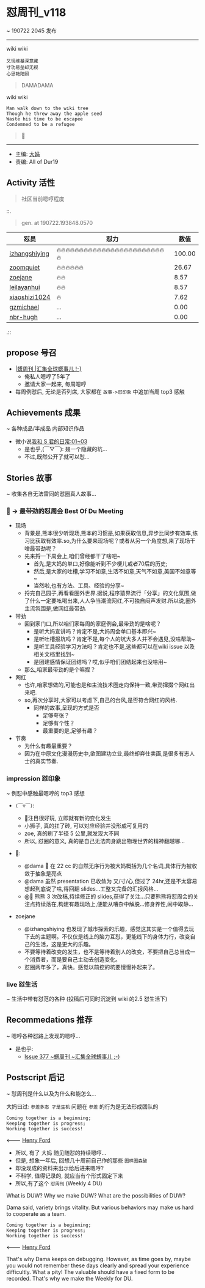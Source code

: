 # 怼周刊_v118
~ 190722 2045 发布

-----------------------------------------

wiki wiki

    又现维基深意藏
    寸功易垒却无视
    心思艳阳照

> DAMADAMA

wiki wiki

	Man walk down to the wiki tree
	Though he threw away the apple seed
	Waste his time to be escapee
	Condemned to be a refugee

> 🐻

-----------------------------------------

- 主编: [大妈](http://du.zoomquiet.io/2014-02/ac0-zq/)
- 责编: All of Dur19
 
## Activity 活性
> 社区当前嗯哼程度



::.

> gen. at 190722.193848.0570 

 怼员 | 怼力 | 数值 
---- | ---- | ----
[izhangshiying](https://du.101.camp/PoDU/v0/izhangshiying/) | 🔥🔥🔥🔥🔥🔥🔥🔥🔥🔥🔥🔥🔥🔥🔥🔥🔥🔥🔥🔥🔥🔥🔥🔥🔥 | 100.00
[zoomquiet](https://du.101.camp/PoDU/v0/zoomquiet/) | 🔥🔥🔥🔥🔥🔥 | 26.67
[zoejane](https://du.101.camp/PoDU/v0/zoejane/) | 🔥🔥 | 8.57
[leilayanhui](https://du.101.camp/PoDU/v0/leilayanhui/) | 🔥🔥 | 8.57
[xiaoshizi1024](https://du.101.camp/PoDU/v0/xiaoshizi1024/) | 🔥 | 7.62
[gzmichael](https://du.101.camp/PoDU/v0/gzmichael/) | ... | 0.00
[nbr-hugh](https://du.101.camp/PoDU/v0/nbr-hugh/) | ... | 0.00

.::

## propose 号召

- [|蠎周刊 |汇集全球蠎事儿 !-)](http://weekly.pychina.org/archives.html)
    + 俺私人嗯哼了5年了
    + 邀请大家一起来, 每周嗯哼
- 每周例怼后, 无论是否列席, 大家都在 `故事->怼印象` 中追加当周 top3 感触



## Achievements 成果 
~ 各种成品/半成品 内部知识作品

- 微小说[我和 S 君的日常:01~03](https://github.com/DebugUself/du4proto/blob/zsy/Lit9/118wStorySandMe.md)
    + 是也乎,(￣▽￣): 叕一个隐藏的坑...
    + 不过,既然公开了就可以怼...
      
## Stories 故事 
~ 收集各自无法雷同的怼圈真人故事...

### 🐻 -> 最带劲的怼周会 Best Of Du Meeting

- 现场
	+ 背景是,熊本很少听现场,熊本的习惯是,如果获取信息,异步比同步有效率,练习比获取有效率.so,为什么要来现场呢？或者从另一个角度想,来了现场干啥最带劲呢？
	+ 先来捋一下周会上,咱们曾经都干了啥吧~
		* 首先,是大妈的单口,好像能听到不少梗儿或者70后的历史;
		* 然后,是大家的吐槽,学习不如意,生活不如意,天气不如意,美国不如意等~
		* 当然啦,也有方法、工具、经验的分享~
	+ 捋完自己园子,再看看圈外世界.据说,程序猿界流行「分享」的文化氛围,做了什么一定要吆喝出来,人人争当潮流网红,不可独自闷声发财.所以说,圈外主流氛围是,做网红最带劲.
- 带劲
	+ 回到家门口,所以咱们家每周的家庭例会,最带劲的是啥呢？
		* 是听大妈宣讲吗？肯定不是,大妈周会单口基本即兴~
		* 是听吐槽报坑吗？肯定不是,每个人的坑大多人并不会遇见,没啥帮助~
		* 是听工具经验学习方法吗？肯定也不是,这些都可以在wiki issue 以及相关文档里找到~
		* 是团建感情保证团结吗？哎,似乎咱们团结起来也没啥用~
	+ 那么,咱家最带劲的是个嘛捏？
- 网红
	+ 也许,咱家想做的,可能也是和主流技术圈走向保持一致,带劲撺掇个网红出来吧.
	+ so,再次分享时,大家可以考虑下,自己的台风,是否符合网红的风格.
		+ 同样的故事,呈现的方式是否
			* 足够夸张？
			* 足够有个性？
			* 最重要的是,足够有趣？
- 节奏
	+ 为什么有趣最重要？
	+ 因为在中原文化漫漫历史中,欲图建功立业,最终却弃仕卖画,是很多有志人士的真实节奏.


### impression 怼印象 
~ 例怼中感触最嗯哼的 top3 感想

- `(￣▽￣)`:
    + 🐻注目很好玩, 立即就有新的变化发生
    + 小狮子, 真的扛了砖, 可以对应经验并没形成可复用的
    + zoe, 真的刷了半径 5 公里,就发现大不同
    + 所以, 怼圈的意义, 真的是自己无法肉身跳出物理世界的精神翻越哪...

- 🐻:
	+ @dama 🐻 在 22 cc 的自然无序行为被大妈概括为几个名词,具体行为被收敛于抽象是亮点
	+ @dama 虽然 presentation 已收敛为 又/寸/心,但过了 24hr,还是不太容易想起到底说了啥,得回翻 slides...工整又完备的汇报风格...
	+ @🐻 熊熊 3 次改稿,持续修正的 slides,获得了关注...只要熊熊将怼周会的关注点持续落在,构建有趣现场上,便能从嘈杂中解脱...修身养性,闹中取静...
	
- zoejane
    + @izhangshiying 也发现了城市探索的乐趣，感觉这其实是一个值得去玩下去的主题啊。不仅仅是线上的脑力互怼，更能线下的身体力行，改变自己的生活，这是更大的乐趣。
    + 不要等待着改变的发生，也不是等待着别人的改变，不要把自己总当成一个消费者，而是要自己主动去创造变化。
    + 怼圈两年多了，真快。感觉以前挖的坑要慢慢补起来了。
    
### live 怼生活
~ 生活中带有怼范的各种 (投稿后可同时沉淀到 wiki 的2.5 怼生活下)


## Recommedations 推荐 
~ 嗯哼各种怼路上发现的嗯哼...

- 是也乎:
    + [Issue 377 ~蠎周刊 ~汇集全球蠎事儿 ;-)](http://weekly.pychina.org/issue/issue-377.html)


## Postscript 后记 
~ 怼周刊是什么以及为什么和能怎么...

大妈曰过: `参差多态 才是生机`
问题在 `参差` 的行为是无法形成团队的

    Coming together is a beginning; 
    Keeping together is progress; 
    Working together is success!

<--- [Henry Ford](https://www.brainyquote.com/quotes/quotes/h/henryford121997.html)

- 所以, 有了 大妈 随见随怼的持续嗯哼...
- 但是, 想象一年后, 回想几十周前自己作的那些 `图样图森破` 
- 却没现成的资料来出示给后进来嗯哼?
- 不科学, 值得记录的, 就应当有个形式固定下来
- 所以,有了这个 `怼周刊` (Weekly 4 DU)

What is DUW?
Why we make DUW?
What are the possibilities of DUW?

Dama said, variety brings vitality.
But various behaviors may make us hard to cooperate as a team.

    Coming together is a beginning; 
    Keeping together is progress; 
    Working together is success!

<--- [Henry Ford](https://www.brainyquote.com/quotes/quotes/h/henryford121997.html)

That's why Dama keeps on debugging.
However, as time goes by, maybe you would not remember these days clearly and spread your experience difficultly.
What a pity!
The valuable should have a fixed form to be recorded.
That's why we make the Weekly for DU.


